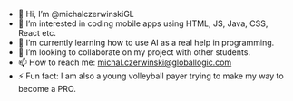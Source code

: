 - 👋 Hi, I’m @michalczerwinskiGL
- 👀 I’m interested in coding mobile apps using HTML, JS, Java, CSS, React etc.
- 🌱 I’m currently learning how to use AI as a real help in programming.
- 💞️ I’m looking to collaborate on my project with other students.
- 📫 How to reach me: michal.czerwinski@globallogic.com
- ⚡ Fun fact: I  am also a young volleyball payer trying to make my way to become a PRO.

<!---
michalczerwinskiGL/michalczerwinskiGL is a ✨ special ✨ repository because its `README.md` (this file) appears on your GitHub profile.
You can click the Preview link to take a look at your changes.
--->
